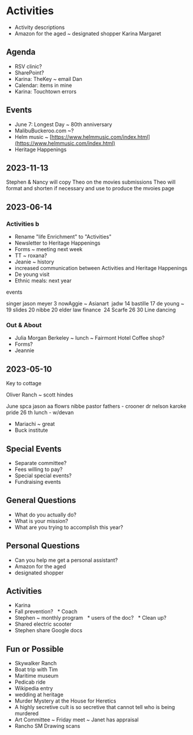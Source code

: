 # Activities

* Activity descriptions
* Amazon for the aged ~ designated shopper Karina Margaret

## Agenda

* RSV clinic?
* SharePoint?
* Karina: TheKey ~ email Dan
* Calendar: items in mine
* Karina: Touchtown errors

## Events

* June 7: Longest Day ~ 80th anniversary
* MalibuBuckeroo.com ~?
* Helm music ~ [https://www.helmmusic.com/index.html](https://www.helmmusic.com/index.html)
* Heritage Happenings

## 2023-11-13

Stephen & Nancy will copy Theo on the movies submissions Theo will format and shorten if necessary and use to produce the mvoies page

## 2023-06-14

### Activities b

* Rename "life Enrichment" to "Activities"
* Newsletter to Heritage Happenings
* Forms ~ meeting next week
* TT ~ roxana?
* Jeanie ~ history
* increased communication between Activities and Heritage Happenings
* De young visit
* Ethnic meals: next year

events

singer jason meyer 3 nowAggie ~ Asianart  jadw 14 bastille 17 de young ~  19 slides 20 nibbe 20 elder law finance  24 Scarfe 26 30 Line dancing

### Out & About

* Julia Morgan Berkeley ~ lunch ~ Fairmont Hotel Coffee shop?
* Forms?
* Jeannie

## 2023-05-10

Key to cottage

Oliver Ranch ~ scott hindes

June spca jason aa flowrs nibbe pastor fathers - crooner dr nelson karoke pride 26 th lunch - w/devan

* Mariachi ~ great
* Buck institute

## Special Events

* Separate committee?
* Fees willing to pay?
* Special special events?
* Fundraising events

## General Questions

* What do you actually do?
* What is your mission?
* What are you trying to accomplish this year?

## Personal Questions

* Can you help me get a personal assistant?
* Amazon for the aged
* designated shopper

## Activities

* Karina
* Fall prevention?   \* Coach
* Stephen ~ monthly program   \* users of the doc?   \* Clean up?
* Shared electric scooter
* Stephen share Google docs

## Fun or Possible

* Skywalker Ranch
* Boat trip with Tim
* Maritime museum
* Pedicab ride
* Wikipedia entry
* wedding at heritage
* Murder Mystery at the House for Heretics
* A highly secretive cult is so secretive that cannot tell who is being murdered
* Art Committee ~ Friday meet ~ Janet has appraisal
* Rancho SM Drawing scans